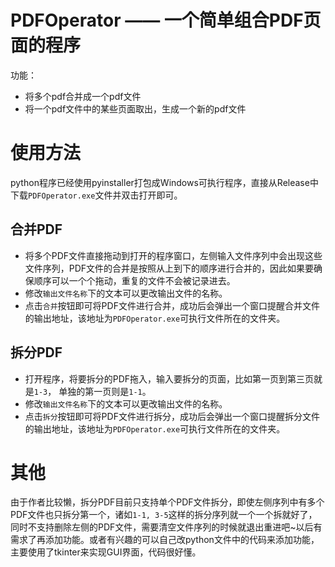 # PDFOperator —— 一个简单组合PDF页面的程序
功能：
- 将多个pdf合并成一个pdf文件
- 将一个pdf文件中的某些页面取出，生成一个新的pdf文件

# 使用方法
python程序已经使用pyinstaller打包成Windows可执行程序，直接从Release中下载`PDFOperator.exe`文件并双击打开即可。
## 合并PDF
- 将多个PDF文件直接拖动到打开的程序窗口，左侧输入文件序列中会出现这些文件序列，PDF文件的合并是按照从上到下的顺序进行合并的，因此如果要确保顺序可以一个个拖动，重复的文件不会被记录进去。
- 修改`输出文件名称`下的文本可以更改输出文件的名称。
- 点击`合并`按钮即可将PDF文件进行合并，成功后会弹出一个窗口提醒合并文件的输出地址，该地址为`PDFOperator.exe`可执行文件所在的文件夹。

## 拆分PDF
- 打开程序，将要拆分的PDF拖入，输入要拆分的页面，比如第一页到第三页就是`1-3`， 单独的第一页则是`1-1`。
- 修改`输出文件名称`下的文本可以更改输出文件的名称。
- 点击`拆分`按钮即可将PDF文件进行拆分，成功后会弹出一个窗口提醒拆分文件的输出地址，该地址为`PDFOperator.exe`可执行文件所在的文件夹。

# 其他
由于作者比较懒，拆分PDF目前只支持单个PDF文件拆分，即使左侧序列中有多个PDF文件也只拆分第一个，诸如`1-1, 3-5`这样的拆分序列就一个一个拆就好了，同时不支持删除左侧的PDF文件，需要清空文件序列的时候就退出重进吧~以后有需求了再添加功能。或者有兴趣的可以自己改python文件中的代码来添加功能，主要使用了tkinter来实现GUI界面，代码很好懂。
